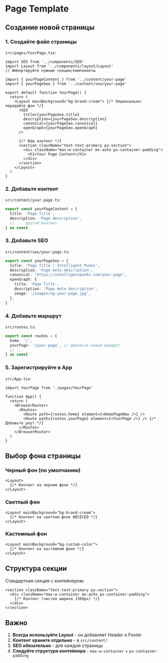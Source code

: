 # Page Template

## Создание новой страницы

### 1. Создайте файл страницы

`src/pages/YourPage.tsx`:

```tsx
import SEO from '../components/SEO'
import Layout from '../components/layout/Layout'
// Импортируйте нужные секции/компоненты

import { yourPageContent } from '../content/your-page'
import { yourPageSeo } from '../content/seo/your-page'

export default function YourPage() {
  return (
    <Layout mainBackground="bg-brand-cream"> {/* Опционально: передайте фон */}
      <SEO
        title={yourPageSeo.title}
        description={yourPageSeo.description}
        canonical={yourPageSeo.canonical}
        openGraph={yourPageSeo.openGraph}
      />

      {/* Ваш контент */}
      <section className="text-text-primary py-section">
        <div className="max-w-container mx-auto px-container-padding">
          <h1>Your Page Content</h1>
        </div>
      </section>
    </Layout>
  )
}
```

### 2. Добавьте контент

`src/content/your-page.ts`:

```ts
export const yourPageContent = {
  title: 'Page Title',
  description: 'Page description',
  // ... другой контент
} as const
```

### 3. Добавьте SEO

`src/content/seo/your-page.ts`:

```ts
export const yourPageSeo = {
  title: 'Page Title | Intelligent Punks',
  description: 'Page meta description',
  canonical: 'https://intelligentpunks.com/your-page',
  openGraph: {
    title: 'Page Title',
    description: 'Page meta description',
    image: '/images/og-your-page.jpg',
  },
}
```

### 4. Добавьте маршрут

`src/routes.ts`:

```ts
export const routes = {
  home: '/',
  yourPage: '/your-page', // Добавьте новый маршрут
  // ...
} as const
```

### 5. Зарегистрируйте в App

`src/App.tsx`:

```tsx
import YourPage from './pages/YourPage'

function App() {
  return (
    <BrowserRouter>
      <Routes>
        <Route path={routes.home} element={<HomePageNew />} />
        <Route path={routes.yourPage} element={<YourPage />} /> {/* Добавьте роут */}
      </Routes>
    </BrowserRouter>
  )
}
```

## Выбор фона страницы

### Черный фон (по умолчанию)
```tsx
<Layout>
  {/* Контент на черном фоне */}
</Layout>
```

### Светлый фон
```tsx
<Layout mainBackground="bg-brand-cream">
  {/* Контент на светлом фоне #ECECE0 */}
</Layout>
```

### Кастомный фон
```tsx
<Layout mainBackground="bg-custom-color">
  {/* Контент на кастомном фоне */}
</Layout>
```

## Структура секции

Стандартная секция с контейнером:

```tsx
<section className="text-text-primary py-section">
  <div className="max-w-container mx-auto px-container-padding">
    {/* Контент (чистая ширина 1360px) */}
  </div>
</section>
```

## Важно

1. **Всегда используйте Layout** - он добавляет Header и Footer
2. **Контент храните отдельно** - в `src/content/`
3. **SEO обязательно** - для каждой страницы
4. **Следуйте структуре контейнера** - `max-w-container` + `px-container-padding`

